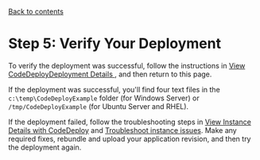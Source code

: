 [Back to contents](index.md)

# Step 5: Verify Your Deployment<a name="tutorials-on-premises-instance-5-verify-deployment"></a>

To verify the deployment was successful, follow the instructions in [View CodeDeployDeployment Details ](deployments-view-details.md), and then return to this page\.

If the deployment was successful, you'll find four text files in the `c:\temp\CodeDeployExample` folder \(for Windows Server\) or `/tmp/CodeDeployExample` \(for Ubuntu Server and RHEL\)\. 

If the deployment failed, follow the troubleshooting steps in [View Instance Details with CodeDeploy](instances-view-details.md) and [Troubleshoot instance issues](troubleshooting-ec2-instances.md)\. Make any required fixes, rebundle and upload your application revision, and then try the deployment again\.